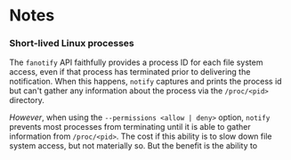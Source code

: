 # Notes

### Short-lived Linux processes

The `fanotify` API faithfully provides a process ID for each file system access, even if that process has terminated 
prior to delivering the notification. When this happens, `notify` captures and prints the process id but can't 
gather any information about the process via the `/proc/<pid>` directory.

*However*, when using the `--permissions <allow | deny>` option, `notify` prevents most processes from terminating
until it is able to gather information from `/proc/<pid>`. The cost if this ability is to slow down file system access,
but not materially so. But the benefit is the ability to 
